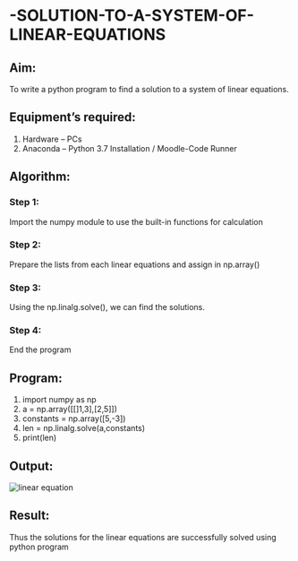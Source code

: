 # -SOLUTION-TO-A-SYSTEM-OF-LINEAR-EQUATIONS
## Aim:
To write a python program to find a solution to a system of linear equations.
## Equipment’s required:
1. 	Hardware – PCs
2. 	Anaconda – Python 3.7 Installation / Moodle-Code Runner
## Algorithm:
### Step 1: 
Import the numpy module to use the built-in functions for calculation
### Step 2: 
Prepare the lists from each linear equations and assign in np.array()
### Step 3: 
Using the np.linalg.solve(), we can find the solutions.
### Step 4: 
End the program
## Program:
1. import numpy as np
2. a = np.array([[]1,3],[2,5]])
3. constants = np.array([5,-3])
4. len = np.linalg.solve(a,constants)
5. print(len)






## Output:
![linear equation](https://github.com/ARCHANAT1305/-SOLUTION-TO-A-SYSTEM-OF-LINEAR-EQUATIONS/assets/145975189/9559b56b-2c14-4f2b-8139-3a0ae974a6ae)






## Result: 
Thus the solutions for the linear equations are successfully solved using python program

